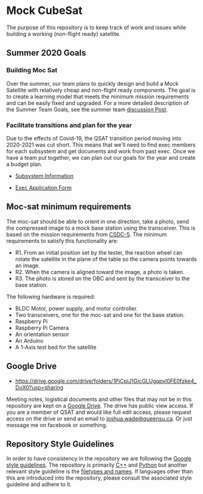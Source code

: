 # Mock CubeSat

The purpose of this repository is to keep track of work and issues while building a working (non-flight ready) satellite.  

## Summer 2020 Goals

### Building Moc Sat
Over the summer, our team plans to quickly design and build a Mock Satellite with relatively cheap and non-flight ready components. The goal is to create a learning model that meets the minimum mission requirements and can be easily fixed and upgraded. For a more detailed description of the Summer Team Goals, see the summer team [discussion Post](https://github.com/orgs/queens-satellite-team/teams/summer/discussions/3).

### Facilitate transitions and plan for the year

Due to the effects of Covid-19, the QSAT transition period moving into 2020-2021 was cut short. This means that we'll need to find exec members for each subsystem and get documents and work from past exec. Once we have a team put together, we can plan out our goals for the year and create a budget plan.

- [Subsystem Information](https://drive.google.com/file/d/1AzUVqYonok9aeZg2w4fLos2Mheti_4PH/view?usp=sharing)

- [Exec Application Form](https://drive.google.com/file/d/1qkJ8QkFzmjUwb09uiYismIzTTNGWLFOD/view?usp=sharing)

## Moc-sat minimum requirements

The moc-sat should be able to orient in one direction, take a photo, send the compressed image to a mock base station using the transceiver. This is based on the mission requirements from [CSDC-5](http://www.csdcms.ca/). The minimum requirements to satisfy this functionality are:

- R1. From an initial position set by the tester, the reaction wheel can rotate the satellite in the plane of the table so the camera points towards an image.
- R2. When the camera is aligned toward the image, a photo is taken.
- R3. The photo is stored on the OBC and sent by the transceiver to the base station.

The following hardware is required:
- BLDC Motor, power supply, and motor controller.
- Two transceivers, one for the moc-sat and one for the base station.
- Raspberry Pi
- Raspberry Pi Camera
- An orientation sensor
- An Arduino
- A 1-Axis test bed for the satellite

## Google Drive 

- https://drive.google.com/drive/folders/1PjCpiJ1GjcGLUgqpvl0FE0fzke4_DoX0?usp=sharing

Meeting notes, logistical documents and other files that may not be in this repository are kept on a
[Google Drive](https://drive.google.com/drive/folders/1PjCpiJ1GjcGLUgqpvl0FE0fzke4_DoX0?usp=sharinghttps://www.google.com). The drive has public view access. If you are a member of QSAT and would like full edit access, please request access on the drive or send an email to joshua.wade@queensu.ca. Or just message me on facebook or something. 

## Repository Style Guidelines
In order to have consistency in the repository we are following the [Google
style guidelines](https://github.com/google/styleguide). The repository is 
primarily [C++](https://google.github.io/styleguide/cppguide.html) and 
[Python](https://google.github.io/styleguide/pyguide.html) but another relevant
style guideline is the [filetypes and names](https://developers.google.com/style/filenames).
If languages other than this are introduced into the repository, please consult
the associated style guideline and adhere to it.
